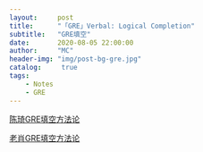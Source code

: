 ```yaml
---
layout:     post
title:      "「GRE」Verbal: Logical Completion"
subtitle:   "GRE填空"
date:       2020-08-05 22:00:00
author:     "MC"
header-img: "img/post-bg-gre.jpg"
catalog:     true
tags:
    - Notes
    - GRE
---
```

[陈琦GRE填空方法论](https://www.wanmen.org/courses/586d23485f07127674135dcd/lectures/586d23535f0712767415a980)

[老肖GRE填空方法论](https://www.zhihu.com/question/57132764/answer/219824538)

